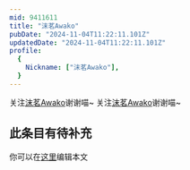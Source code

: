 ```yaml
---
mid: 9411611
title: "沫茗Awako"
pubDate: "2024-11-04T11:22:11.101Z"
updatedDate: "2024-11-04T11:22:11.101Z"
profile:
  {
    Nickname: ["沫茗Awako"],
  }
---
```


关注[沫茗Awako](https://space.bilibili.com/9411611)谢谢喵~ 关注[沫茗Awako](https://space.bilibili.com/9411611)谢谢喵~

## 此条目有待补充
你可以在[这里](https://github.com/Yuhanawa/VTuber.ICU-Content/edit/master/v/沫茗Awako/index.md)编辑本文
